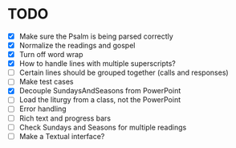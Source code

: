 # TODO

- [X] Make sure the Psalm is being parsed correctly
- [x] Normalize the readings and gospel
- [x] Turn off word wrap
- [x] How to handle lines with multiple superscripts?
- [ ] Certain lines should be grouped together (calls and responses)
- [ ] Make test cases
- [x] Decouple SundaysAndSeasons from PowerPoint
- [ ] Load the liturgy from a class, not the PowerPoint
- [ ] Error handling
- [ ] Rich text and progress bars
- [ ] Check Sundays and Seasons for multiple readings
- [ ] Make a Textual interface?

